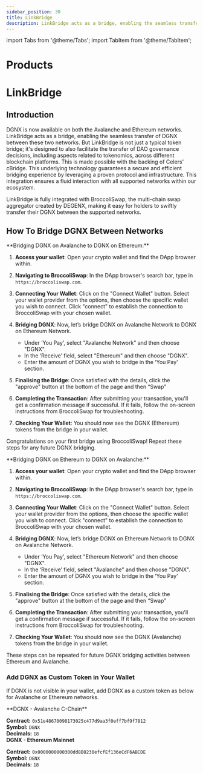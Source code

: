 ```yaml
---
sidebar_position: 30
title: LinkBridge
description: LinkBridge acts as a bridge, enabling the seamless transfer of DGNX between supported networks. But LinkBridge is not just a typical token bridge; it's designed to also facilitate the transfer of DAO governance decisions.
---
```


import Tabs from '@theme/Tabs';
import TabItem from '@theme/TabItem';


# Products

# LinkBridge

## Introduction

DGNX is now available on both the Avalanche and Ethereum networks. LinkBridge acts as a bridge, enabling the seamless transfer of DGNX between these two networks. But LinkBridge is not just a typical token bridge; it's designed to also facilitate the transfer of DAO governance decisions, including aspects related to tokenomics, across different blockchain platforms. This is made possible with the backing of Celers' cBridge. This underlying technology guarantees a secure and efficient bridging experience by leveraging a proven protocol and infrastructure. This integration ensures a fluid interaction with all supported networks within our ecosystem.

LinkBridge is fully integrated with BroccoliSwap, the multi-chain swap aggregator created by DEGENX, making it easy for holders to swiftly transfer their DGNX between the supported networks.

## How To Bridge DGNX Between Networks
<Tabs>
  <TabItem value="brige_avaxeth" label="DGNXavax to DGNXeth" default>
  **Bridging DGNX on Avalanche to DGNX on Ethereum:**

 1. **Access your wallet**: Open your crypto wallet and find the DApp browser within.

2. **Navigating to BroccoliSwap**: In the DApp browser's search bar, type in `https://broccoliswap.com`.

3. **Connecting Your Wallet**: Click on the "Connect Wallet" button. Select your wallet provider from the options, then choose the specific wallet you wish to connect. Click "connect" to establish the connection to BroccoliSwap with your chosen wallet.

4. **Bridging DGNX**: Now, let’s bridge DGNX on Avalanche Network to DGNX on Ethereum Network.
   - Under ‘You Pay’, select "Avalanche Network" and then choose "DGNX".
   - In the ‘Receive’ field, select "Ethereum" and then choose "DGNX".
   - Enter the amount of DGNX you wish to bridge in the ‘You Pay’ section.

5. **Finalising the Bridge**: Once satisfied with the details, click the "approve" button at the bottom of the page and then “Swap”

6. **Completing the Transaction**: After submitting your transaction, you'll get a confirmation message if successful. If it fails, follow the on-screen instructions from BroccoliSwap for troubleshooting.

7. **Checking Your Wallet**: You should now see the DGNX (Ethereum)  tokens from the bridge in your wallet. 

Congratulations on your first bridge using BroccoliSwap! Repeat these steps for any future DGNX bridging.


  </TabItem>
  <TabItem value="brige_ethavax" label="DGNXeth to DGNXavax">
  **Bridging DGNX on Ethereum to DGNX on Avalanche:**

 1. **Access your wallet**: Open your crypto wallet and find the DApp browser within.

2. **Navigating to BroccoliSwap**: In the DApp browser's search bar, type in `https://broccoliswap.com`.

3. **Connecting Your Wallet**: Click on the "Connect Wallet" button. Select your wallet provider from the options, then choose the specific wallet you wish to connect. Click "connect" to establish the connection to BroccoliSwap with your chosen wallet.

4. **Bridging DGNX**: Now, let’s bridge DGNX on Ethereum Network to DGNX on Avalanche Network.
   - Under ‘You Pay’, select "Ethereum Network" and then choose "DGNX".
   - In the ‘Receive’ field, select "Avalanche" and then choose "DGNX".
   - Enter the amount of DGNX you wish to bridge in the ‘You Pay’ section.

5. **Finalising the Bridge**: Once satisfied with the details, click the "approve" button at the bottom of the page and then “Swap”

6. **Completing the Transaction**: After submitting your transaction, you'll get a confirmation message if successful. If it fails, follow the on-screen instructions from BroccoliSwap for troubleshooting.

7. **Checking Your Wallet**: You should now see the DGNX (Avalanche)  tokens from the bridge in your wallet. 

These steps can be repeated for future DGNX bridging activities between Ethereum and Avalanche.



  </TabItem>
</Tabs>

### Add DGNX as Custom Token in Your Wallet
If DGNX is not visible in your wallet, add DGNX as a custom token as below for Avalanche or Ethereum networks.

<Tabs>
  <TabItem value="DGNXavax" label="Avalanche" default>
**DGNX - Avalanche C-Chain**   

**Contract:** `0x51e48670098173025c477d9aa3f0eff7bf9f7812`  
**Symbol:** `DGNX`  
**Decimals:** `18`  
  </TabItem>
  <TabItem value="DGNXeth" label="Ethereum">
**DGNX - Ethereum Mainnet**  

**Contract:** `0x0000000000300dd8B0230efcfEf136eCdF6ABCDE`  
**Symbol:** `DGNX`  
**Decimals:** `18`  
  </TabItem>
</Tabs>
